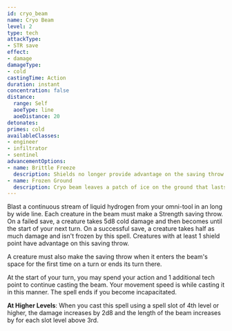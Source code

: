```yaml
---
id: cryo_beam
name: Cryo Beam
level: 2
type: tech
attackType:
- STR save
effect:
- damage
damageType:
- cold
castingTime: Action
duration: instant
concentration: false
distance:
  range: Self
  aoeType: line
  aoeDistance: 20
detonates: 
primes: cold
availableClasses:
- engineer
- infiltrator
- sentinel
advancementOptions:
- name: Brittle Freeze
  description: Shields no longer provide advantage on the saving throw. On a successful save, a creature is <me-condition id="primed" sub="cold"/> until the end of your next turn.
- name: Frozen Ground
  description: Cryo beam leaves a patch of ice on the ground that lasts for 1 minute. The ground is considered difficult terrain.
---
```


Blast a continuous stream of liquid hydrogen from your omni-tool in an <me-distance length="20"/> long by <me-distance length="5"/> wide line. Each creature in the beam
must make a Strength saving throw. On a failed save, a creature takes 5d8 cold damage and then becomes <me-condition id="frozen"/>
until the start of your next turn. On a successful save, a creature takes half as much damage and isn't frozen by this spell.
Creatures with at least 1 shield point have advantage on this saving throw.

A creature must also make the saving throw when it enters the beam's space for the first time on a turn or ends its turn there.

At the start of your turn, you may spend your action and 1 additional tech point to continue casting the beam. Your
movement speed is <me-distance length="5"/> while casting it in this manner. The spell ends if you become incapacitated.

__At Higher Levels__: When you cast this spell using a spell slot of 4th level or higher, the damage increases by 2d8
and the length of the beam increases by <me-distance length="5"/> for each slot level above 3rd.
